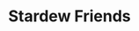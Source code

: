 # <p align="center">Stardew Friends</p>

<!--

<p align="center">Abstract</p>

## Preview:
<div align="center">
  <img src="" alt="app demo">

</div>
<p align="center">Technologies Used</p>
<div align="center">
  <img src="https://img.shields.io/badge/JavaScript-F7DF1E?logo=javascript&logoColor=000&style=for-the-badge" alt="javascript badge">
  <img src="https://img.shields.io/badge/TypeScript-3178C6?logo=typescript&logoColor=fff&style=for-the-badge" alt="typescript badge">
  <img src="https://img.shields.io/badge/HTML5-E34F26?logo=html5&logoColor=fff&style=for-the-badge" alt="html badge">
  <img src="https://img.shields.io/badge/CSS3-1572B6?logo=css3&logoColor=fff&style=for-the-badge" alt="css badge">
  <img src="https://img.shields.io/badge/Mocha-8D6748?logo=mocha&logoColor=fff&style=for-the-badge" alt="mocha badge">
  <img src="https://img.shields.io/badge/Chai-A30701?logo=chai&logoColor=fff&style=for-the-badge" alt="chai badge">
  <img src="https://img.shields.io/badge/Visual%20Studio%20Code-007ACC?logo=visualstudiocode&logoColor=fff&style=for-the-badge" alt="vscode badge">
  <img src="https://img.shields.io/badge/React-61DAFB?logo=react&logoColor=000&style=for-the-badge" alt="react badge">
  <img src="https://img.shields.io/badge/React%20Router-CA4245?logo=reactrouter&logoColor=fff&style=for-the-badge" alt="router badge">
  <img src="https://img.shields.io/badge/Cypress-69D3A7?logo=cypress&logoColor=fff&style=for-the-badge" alt="cypress badge">
  <img src="https://img.shields.io/badge/Figma-F24E1E?logo=figma&logoColor=fff&style=for-the-badge" alt="figma badge">
  <img src="https://img.shields.io/badge/Express-000?logo=express&logoColor=fff&style=for-the-badge" alt="express badge">
  <img src="https://img.shields.io/badge/Lighthouse-F44B21?logo=lighthouse&logoColor=fff&style=for-the-badge" alt="lighthouse badge">
  <img src="https://img.shields.io/badge/Webpack-8DD6F9?logo=webpack&logoColor=000&style=for-the-badge" alt="webpack badge">
  <img src="https://img.shields.io/badge/Vercel-000?logo=vercel&logoColor=fff&style=for-the-badge" alt="vercel badge">
  
</div>

## Installation Instructions:
<!-- - add list of instructions

## Context:
<!-- wins, challenges, time spent, goals, approaches etc
- ~ hours to complete test suite and functionality
- Goals
  ```
  ```
- Wins
  ```
  ```
- Goals
  ```
  ```
